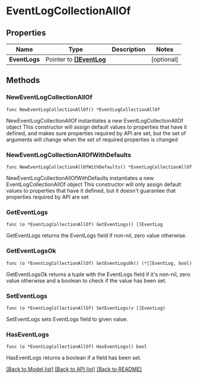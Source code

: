 <!--
 Licensed to the Apache Software Foundation (ASF) under one
 or more contributor license agreements.  See the NOTICE file
 distributed with this work for additional information
 regarding copyright ownership.  The ASF licenses this file
 to you under the Apache License, Version 2.0 (the
 "License"); you may not use this file except in compliance
 with the License.  You may obtain a copy of the License at

   http://www.apache.org/licenses/LICENSE-2.0

 Unless required by applicable law or agreed to in writing,
 software distributed under the License is distributed on an
 "AS IS" BASIS, WITHOUT WARRANTIES OR CONDITIONS OF ANY
 KIND, either express or implied.  See the License for the
 specific language governing permissions and limitations
 under the License.
 -->

# EventLogCollectionAllOf

## Properties

Name | Type | Description | Notes
------------ | ------------- | ------------- | -------------
**EventLogs** | Pointer to [**[]EventLog**](EventLog.md) |  | [optional] 

## Methods

### NewEventLogCollectionAllOf

`func NewEventLogCollectionAllOf() *EventLogCollectionAllOf`

NewEventLogCollectionAllOf instantiates a new EventLogCollectionAllOf object
This constructor will assign default values to properties that have it defined,
and makes sure properties required by API are set, but the set of arguments
will change when the set of required properties is changed

### NewEventLogCollectionAllOfWithDefaults

`func NewEventLogCollectionAllOfWithDefaults() *EventLogCollectionAllOf`

NewEventLogCollectionAllOfWithDefaults instantiates a new EventLogCollectionAllOf object
This constructor will only assign default values to properties that have it defined,
but it doesn't guarantee that properties required by API are set

### GetEventLogs

`func (o *EventLogCollectionAllOf) GetEventLogs() []EventLog`

GetEventLogs returns the EventLogs field if non-nil, zero value otherwise.

### GetEventLogsOk

`func (o *EventLogCollectionAllOf) GetEventLogsOk() (*[]EventLog, bool)`

GetEventLogsOk returns a tuple with the EventLogs field if it's non-nil, zero value otherwise
and a boolean to check if the value has been set.

### SetEventLogs

`func (o *EventLogCollectionAllOf) SetEventLogs(v []EventLog)`

SetEventLogs sets EventLogs field to given value.

### HasEventLogs

`func (o *EventLogCollectionAllOf) HasEventLogs() bool`

HasEventLogs returns a boolean if a field has been set.


[[Back to Model list]](../README.md#documentation-for-models) [[Back to API list]](../README.md#documentation-for-api-endpoints) [[Back to README]](../README.md)


